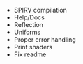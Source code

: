 - SPIRV compilation
- Help/Docs
- Reflection
- Uniforms
- Proper error handling
- Print shaders
- Fix readme


